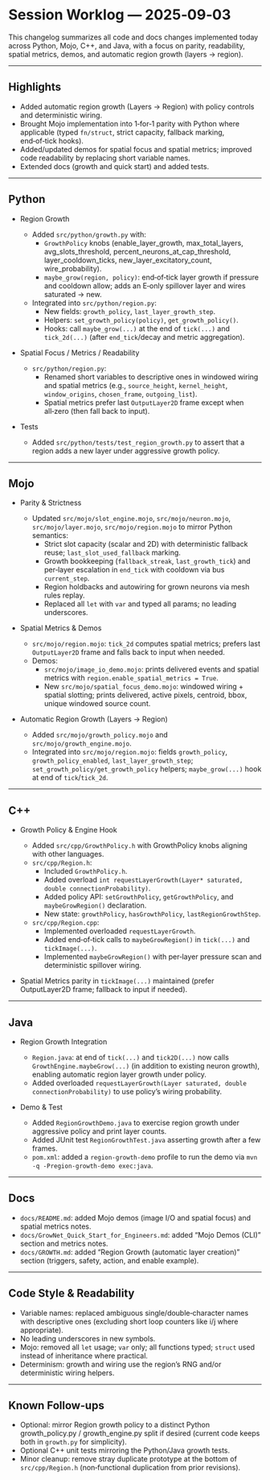 # Session Worklog — 2025‑09‑03

This changelog summarizes all code and docs changes implemented today across Python, Mojo, C++, and Java, with a focus on parity, readability, spatial metrics, demos, and automatic region growth (layers → region).

---

## Highlights

- Added automatic region growth (Layers → Region) with policy controls and deterministic wiring.
- Brought Mojo implementation into 1‑for‑1 parity with Python where applicable (typed `fn/struct`, strict capacity, fallback marking, end‑of‑tick hooks).
- Added/updated demos for spatial focus and spatial metrics; improved code readability by replacing short variable names.
- Extended docs (growth and quick start) and added tests.

---

## Python

- Region Growth
  - Added `src/python/growth.py` with:
    - `GrowthPolicy` knobs (enable_layer_growth, max_total_layers, avg_slots_threshold, percent_neurons_at_cap_threshold, layer_cooldown_ticks, new_layer_excitatory_count, wire_probability).
    - `maybe_grow(region, policy)`: end‑of‑tick layer growth if pressure and cooldown allow; adds an E‑only spillover layer and wires saturated → new.
  - Integrated into `src/python/region.py`:
    - New fields: `growth_policy`, `last_layer_growth_step`.
    - Helpers: `set_growth_policy(policy)`, `get_growth_policy()`.
    - Hooks: call `maybe_grow(...)` at the end of `tick(...)` and `tick_2d(...)` (after `end_tick`/decay and metric aggregation).

- Spatial Focus / Metrics / Readability
  - `src/python/region.py`:
    - Renamed short variables to descriptive ones in windowed wiring and spatial metrics (e.g., `source_height`, `kernel_height`, `window_origins`, `chosen_frame`, `outgoing_list`).
    - Spatial metrics prefer last `OutputLayer2D` frame except when all‑zero (then fall back to input).

- Tests
  - Added `src/python/tests/test_region_growth.py` to assert that a region adds a new layer under aggressive growth policy.

---

## Mojo

- Parity & Strictness
  - Updated `src/mojo/slot_engine.mojo`, `src/mojo/neuron.mojo`, `src/mojo/layer.mojo`, `src/mojo/region.mojo` to mirror Python semantics:
    - Strict slot capacity (scalar and 2D) with deterministic fallback reuse; `last_slot_used_fallback` marking.
    - Growth bookkeeping (`fallback_streak`, `last_growth_tick`) and per‑layer escalation in `end_tick` with cooldown via bus `current_step`.
    - Region holdbacks and autowiring for grown neurons via mesh rules replay.
    - Replaced all `let` with `var` and typed all params; no leading underscores.

- Spatial Metrics & Demos
  - `src/mojo/region.mojo`: `tick_2d` computes spatial metrics; prefers last `OutputLayer2D` frame and falls back to input when needed.
  - Demos:
    - `src/mojo/image_io_demo.mojo`: prints delivered events and spatial metrics with `region.enable_spatial_metrics = True`.
    - New `src/mojo/spatial_focus_demo.mojo`: windowed wiring + spatial slotting; prints delivered, active pixels, centroid, bbox, unique windowed source count.

- Automatic Region Growth (Layers → Region)
  - Added `src/mojo/growth_policy.mojo` and `src/mojo/growth_engine.mojo`.
  - Integrated into `src/mojo/region.mojo`: fields `growth_policy`, `growth_policy_enabled`, `last_layer_growth_step`; `set_growth_policy/get_growth_policy` helpers; `maybe_grow(...)` hook at end of `tick`/`tick_2d`.

---

## C++

- Growth Policy & Engine Hook
  - Added `src/cpp/GrowthPolicy.h` with GrowthPolicy knobs aligning with other languages.
  - `src/cpp/Region.h`:
    - Included `GrowthPolicy.h`.
    - Added overload `int requestLayerGrowth(Layer* saturated, double connectionProbability)`.
    - Added policy API: `setGrowthPolicy`, `getGrowthPolicy`, and `maybeGrowRegion()` declaration.
    - New state: `growthPolicy`, `hasGrowthPolicy`, `lastRegionGrowthStep`.
  - `src/cpp/Region.cpp`:
    - Implemented overloaded `requestLayerGrowth`.
    - Added end‑of‑tick calls to `maybeGrowRegion()` in `tick(...)` and `tickImage(...)`.
    - Implemented `maybeGrowRegion()` with per‑layer pressure scan and deterministic spillover wiring.

- Spatial Metrics parity in `tickImage(...)` maintained (prefer OutputLayer2D frame; fallback to input if needed).

---

## Java

- Region Growth Integration
  - `Region.java`: at end of `tick(...)` and `tick2D(...)` now calls `GrowthEngine.maybeGrow(...)` (in addition to existing neuron growth), enabling automatic region layer growth under policy.
  - Added overloaded `requestLayerGrowth(Layer saturated, double connectionProbability)` to use policy’s wiring probability.

- Demo & Test
  - Added `RegionGrowthDemo.java` to exercise region growth under aggressive policy and print layer counts.
  - Added JUnit test `RegionGrowthTest.java` asserting growth after a few frames.
  - `pom.xml`: added a `region-growth-demo` profile to run the demo via `mvn -q -Pregion-growth-demo exec:java`.

---

## Docs

- `docs/README.md`: added Mojo demos (image I/O and spatial focus) and spatial metrics notes.
- `docs/GrowNet_Quick_Start_for_Engineers.md`: added “Mojo Demos (CLI)” section and metrics notes.
- `docs/GROWTH.md`: added “Region Growth (automatic layer creation)” section (triggers, safety, action, and enable example).

---

## Code Style & Readability

- Variable names: replaced ambiguous single/double‑character names with descriptive ones (excluding short loop counters like i/j where appropriate).
- No leading underscores in new symbols.
- Mojo: removed all `let` usage; `var` only; all functions typed; `struct` used instead of inheritance where practical.
- Determinism: growth and wiring use the region’s RNG and/or deterministic wiring helpers.

---

## Known Follow‑ups

- Optional: mirror Region growth policy to a distinct Python growth_policy.py / growth_engine.py split if desired (current code keeps both in `growth.py` for simplicity).
- Optional C++ unit tests mirroring the Python/Java growth tests.
- Minor cleanup: remove stray duplicate prototype at the bottom of `src/cpp/Region.h` (non‑functional duplication from prior revisions).

